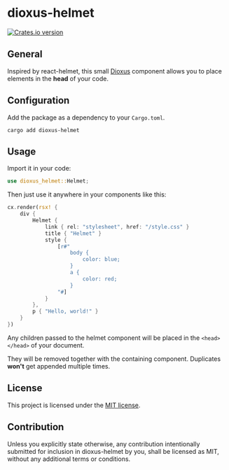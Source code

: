 # dioxus-helmet

<a href="https://crates.io/crates/dioxus-helmet">
  <img src="https://img.shields.io/crates/v/dioxus-helmet.svg?style=flat-square"
  alt="Crates.io version" />
</a>

## General

Inspired by react-helmet, this small [Dioxus](https://github.com/DioxusLabs/dioxus) component allows you to place elements in the **head** of your code.

## Configuration

Add the package as a dependency to your `Cargo.toml`.

```
cargo add dioxus-helmet
```

## Usage

Import it in your code: 
```rust
use dioxus_helmet::Helmet;
```

Then just use it anywhere in your components like this:

```rust
cx.render(rsx! {
    div {
        Helmet {
            link { rel: "stylesheet", href: "/style.css" }
            title { "Helmet" }
            style {
                [r#"
                    body {
                        color: blue;
                    }
                    a {
                        color: red;
                    }
                "#]
            }
        },
        p { "Hello, world!" }
    }
})
```

Any children passed to the helmet component will be placed in the `<head></head>` of your document.

They will be removed together with the containing component. Duplicates **won't** get appended multiple times.

## License

This project is licensed under the [MIT license](https://github.com/saicu/dioxus-helmet/blob/main/LICENSE).

## Contribution

Unless you explicitly state otherwise, any contribution intentionally submitted for inclusion in dioxus-helmet by you, shall be licensed as MIT, without any additional terms or conditions.
